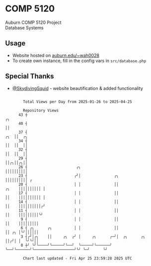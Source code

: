 # COMP 5120
Auburn COMP 5120 Project  
Database Systems

## Usage
- Website hosted on [auburn.edu/~wah0028](https://webhome.auburn.edu/~wah0028/)
- To create own instance, fill in the config vars in `src/database.php`

## Special Thanks
- [@SkydivingSquid](https://github.com/SkydivingSquid) - website beautification & added functionality

```

        Total Views per Day from 2025-01-26 to 2025-04-25

        Repository Views
      43 ┼                                                                                 ╭╮
      40 ┤                                                                                 ││
      37 ┤                                                                             ╭╮  ││  ╭╮
      34 ┤                                                                             ││  ││  ││
      32 ┤                                                                             ││  ││  ││
      29 ┤                                                                             ││╭╮││╭╮││
      26 ┤                      ╭╮                                                     ││││││││││
      23 ┤                     ╭╯│               ╭╮                                    ││││││││││ ╭
      20 ┤                     │ │               ││                              ╭╮    ││││││││││ │
      17 ┤                     │ │               ││                              ││    ││││││││││ │
      14 ┤                     │ │               ││                              ││    ││││││││││╭╯
      11 ┤                     │ │               ││                              ││    │││││││││╰╯
       9 ┤                     │ │               ││                              ││    │││││││││
       6 ┤ ╭╮      ╭╮          │ │               ││                              ││ ╭╮ │╰╯││││││
       3 ┤╭╯│╭╮    ││     ╭╮  ╭╯ │     ╭╮      ╭─╯│  ╭╮      ╭╮                  ││╭╯│ │  ╰╯╰╯││
       0 ┼╯ ╰╯╰────╯╰─────╯╰──╯  ╰─────╯╰──────╯  ╰──╯╰──────╯╰──────────────────╯╰╯ ╰─╯      ╰╯

        Chart last updated - Fri Apr 25 23:59:28 2025 UTC
        
```
